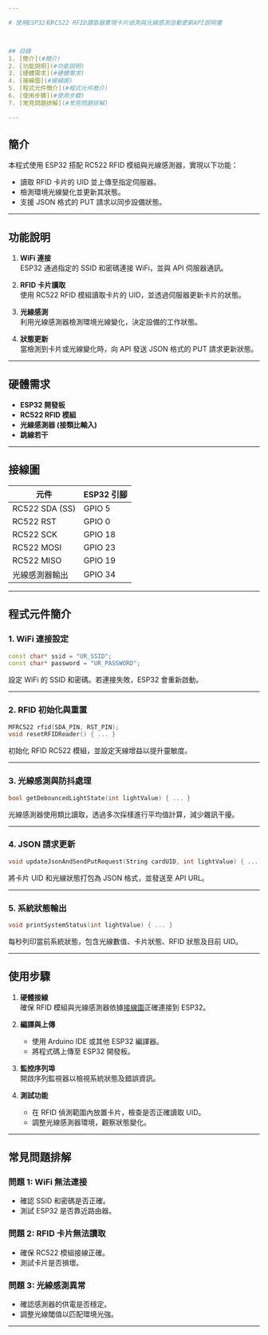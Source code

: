 ```yaml
---

# 使用ESP32和RC522 RFID讀取器實現卡片偵測與光線感測自動更新API說明書



## 目錄
1. [簡介](#簡介)
2. [功能說明](#功能說明)
3. [硬體需求](#硬體需求)
4. [接線圖](#接線圖)
5. [程式元件簡介](#程式元件簡介)
6. [使用步驟](#使用步驟)
7. [常見問題排解](#常見問題排解)

---
```


## 簡介
本程式使用 ESP32 搭配 RC522 RFID 模組與光線感測器，實現以下功能：
- 讀取 RFID 卡片的 UID 並上傳至指定伺服器。
- 檢測環境光線變化並更新其狀態。
- 支援 JSON 格式的 PUT 請求以同步設備狀態。

---

## 功能說明
1. **WiFi 連接**  
   ESP32 通過指定的 SSID 和密碼連接 WiFi，並與 API 伺服器通訊。

2. **RFID 卡片讀取**  
   使用 RC522 RFID 模組讀取卡片的 UID，並透過伺服器更新卡片的狀態。

3. **光線感測**  
   利用光線感測器檢測環境光線變化，決定設備的工作狀態。

4. **狀態更新**  
   當檢測到卡片或光線變化時，向 API 發送 JSON 格式的 PUT 請求更新狀態。

---

## 硬體需求
- **ESP32 開發板**
- **RC522 RFID 模組**
- **光線感測器 (接類比輸入)**
- **跳線若干**

---

## 接線圖
| 元件              | ESP32 引腳 |
|-------------------|------------|
| RC522 SDA (SS)    | GPIO 5     |
| RC522 RST         | GPIO 0     |
| RC522 SCK         | GPIO 18    |
| RC522 MOSI        | GPIO 23    |
| RC522 MISO        | GPIO 19    |
| 光線感測器輸出    | GPIO 34    |

---

## 程式元件簡介

### 1. WiFi 連接設定
```cpp
const char* ssid = "UR_SSID";
const char* password = "UR_PASSWORD";
```
設定 WiFi 的 SSID 和密碼。若連接失敗，ESP32 會重新啟動。

---

### 2. RFID 初始化與重置
```cpp
MFRC522 rfid(SDA_PIN, RST_PIN);
void resetRFIDReader() { ... }
```
初始化 RFID RC522 模組，並設定天線增益以提升靈敏度。

---

### 3. 光線感測與防抖處理
```cpp
bool getDebouncedLightState(int lightValue) { ... }
```
光線感測器使用類比讀取，透過多次採樣進行平均值計算，減少雜訊干擾。

---

### 4. JSON 請求更新
```cpp
void updateJsonAndSendPutRequest(String cardUID, int lightValue) { ... }
```
將卡片 UID 和光線狀態打包為 JSON 格式，並發送至 API URL。

---

### 5. 系統狀態輸出
```cpp
void printSystemStatus(int lightValue) { ... }
```
每秒列印當前系統狀態，包含光線數值、卡片狀態、RFID 狀態及目前 UID。

---

## 使用步驟

1. **硬體接線**  
   確保 RFID 模組與光線感測器依據[接線圖](#接線圖)正確連接到 ESP32。

2. **編譯與上傳**  
   - 使用 Arduino IDE 或其他 ESP32 編譯器。
   - 將程式碼上傳至 ESP32 開發板。

3. **監控序列埠**  
   開啟序列監視器以檢視系統狀態及錯誤資訊。

4. **測試功能**  
   - 在 RFID 偵測範圍內放置卡片，檢查是否正確讀取 UID。
   - 調整光線感測器環境，觀察狀態變化。

---

## 常見問題排解

### 問題 1: WiFi 無法連接
- 確認 SSID 和密碼是否正確。
- 測試 ESP32 是否靠近路由器。

### 問題 2: RFID 卡片無法讀取
- 確保 RC522 模組接線正確。
- 測試卡片是否損壞。

### 問題 3: 光線感測異常
- 確認感測器的供電是否穩定。
- 調整光線閾值以匹配環境光強。

---
